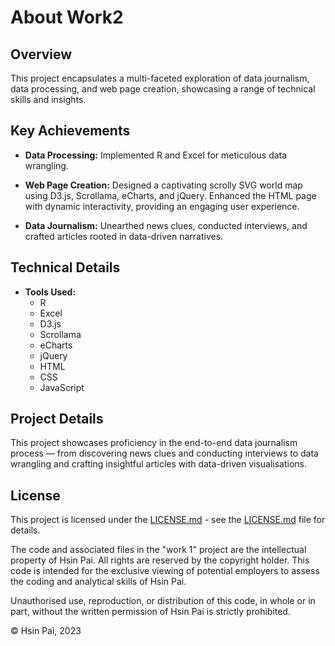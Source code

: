 # About Work2

## Overview

This project encapsulates a multi-faceted exploration of data journalism, data processing, and web page creation, showcasing a range of technical skills and insights. 

## Key Achievements

- **Data Processing:**
  Implemented R and Excel for meticulous data wrangling.

- **Web Page Creation:**
  Designed a captivating scrolly SVG world map using D3.js, Scrollama, eCharts, and jQuery. Enhanced the HTML page with dynamic interactivity, providing an engaging user experience.

- **Data Journalism:**
  Unearthed news clues, conducted interviews, and crafted articles rooted in data-driven narratives.

## Technical Details

- **Tools Used:**
  - R
  - Excel
  - D3.js
  - Scrollama
  - eCharts
  - jQuery
  - HTML
  - CSS
  - JavaScript

## Project Details

This project showcases proficiency in the end-to-end data journalism process — from discovering news clues and conducting interviews to data wrangling and crafting insightful articles with data-driven visualisations.

## License

This project is licensed under the [LICENSE.md](LICENSE.md) - see the [LICENSE.md](LICENSE.md) file for details.

The code and associated files in the "work 1" project are the intellectual property of Hsin Pai. All rights are reserved by the copyright holder. This code is intended for the exclusive viewing of potential employers to assess the coding and analytical skills of Hsin Pai.

Unauthorised use, reproduction, or distribution of this code, in whole or in part, without the written permission of Hsin Pai is strictly prohibited.

© Hsin Pai, 2023
